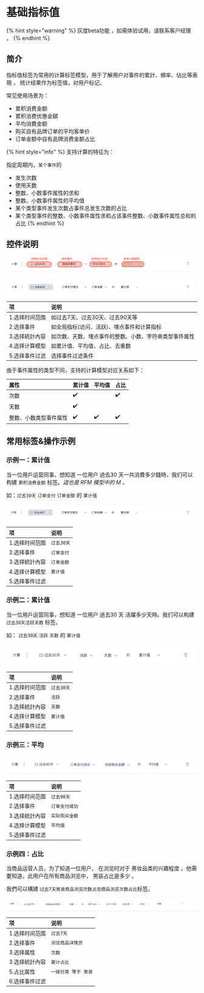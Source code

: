 # 基础指标值

{% hint style="warning" %}
灰度beta功能 ，如需体验试用，请联系客户经理 。
{% endhint %}

## 简介

指标值标签为常用的计算标签模型，用于了解用户对事件的累計、頻率、佔比等表現 ， 统计结果作为标签值，对用户标记。

常见使用场景为：

* 累积消费金额
* 累积消费优惠金額
* 平均消費金额
* 购买自有品牌订单的平均客单价
* 订单金额中自有品牌消费金额占比

{% hint style="info" %}
支持计算的特征为：

指定周期内，`某个事件`的

* 发生次数
* 使用天数
* 整数、小数事件属性的求和
* 整数、小数事件属性的平均值
* 某个类型事件发生次数占事件总发生次数的占比
* 某个类型事件的整数、小数事件属性求和占该事件整数、小数事件属性总和的占比
{% endhint %}





## 控件说明

![](../../../../.gitbook/assets/ying-mu-jie-tu-20200812-xia-wu-6.12.02.png)

![](../../../../.gitbook/assets/ying-mu-jie-tu-20200812-xia-wu-6.11.36.png)



| 项 | 说明 |
| :--- | :--- |
| 1.选择时间范围 | 如过去7天、过去30天、过去90天等 |
| 2.选择事件 | 如全局指标\(访问、活跃\)、埋点事件和计算指标 |
| 3.选择統計內容 | 如次数、天数、埋点事件的整数、小数、字符串类型事件属性 |
| 4.选择计算模型 | 如累计值、平均值、占比、去重数 |
| 5.选择事件过滤 | 选择事件过滤条件 |



由于事件属性的类型不同，支持的计算模型对应关系如下：

| 属性 | 累计值 | 平均值 | 占比 |
| :--- | :--- | :--- | :--- |
| 次数 | ✔️ |  | ✔️ |
| 天数 | ✔️ |  |  |
| 整数、小数类型事件属性 | ✔️ | ✔️ | ✔️ |



## 常用标签&操作示例

### 示例一：累计值

当一位用戶运营同事，想知道 一位用户 過去30 天一共消費多少錢時，我们可以构建 `累积消费金额` 标签。_這也是 RFM 模型中的 M  。_

如：`过去30天`  `订单支付`  `订单金额`    的  `累计值`

![](../../../../.gitbook/assets/ying-mu-jie-tu-20200812-xia-wu-6.54.43.png)

| 项 | 说明 |
| :--- | :--- |
| 1.选择时间范围 | `过去30天` |
| 2.选择事件 | `订单支付` |
| 3.选择統計內容 | `订单金额` |
| 4.选择计算模型 | `累计值` |
| 5.选择事件过滤 |  |

### 

### 示例二：累计值

当一位用戶运营同事，想知道 一位用户 過去30 天 活躍多少天時。我们可以构建  `过去30天活跃天数` 标签。

如： `过去30天`  `活跃`  `天数` 的 `累计值`

![](../../../../.gitbook/assets/ying-mu-jie-tu-20200812-xia-wu-6.29.52.png)

| 项 | 说明 |
| :--- | :--- |
| 1.选择时间范围 | `过去30天` |
| 2.选择事件 | `活跃` |
| 3.选择統計內容 | `天数` |
| 4.选择计算模型 | `累计值` |
| 5.选择事件过滤 |  |

### 

### 示例三：平均

![](../../../../.gitbook/assets/ying-mu-jie-tu-20200812-xia-wu-6.44.57.png)

| 项 | 说明 |
| :--- | :--- |
| 1.选择时间范围 | `过去90天` |
| 2.选择事件 | `订单支付成功` |
| 3.选择統計內容 | `实际购买金额` |
| 4.选择计算模型 | `平均值` |
| 5.选择事件过滤 |  |

### 

### 示例四：占比

当商品运营人员，为了知道一位用户， 在浏览时对于 男妆品类的兴趣程度 。他需要知道，此用户在所有商品浏览中， 男装占比是多少 。

我們可以構建 `过去7天男装商品浏览次数占总商品浏览次数占比`标签。

![](../../../../.gitbook/assets/ying-mu-jie-tu-20200812-xia-wu-6.47.29.png)

| 项 | 说明 |
| :--- | :--- |
| 1.选择时间范围 | `过去7天` |
| 2.选择事件 | `浏览商品详情页` |
| 3.选择属性 | `次数` |
| 3.选择統計內容 | `累计占比` |
| 5.占比属性 | `一级分类 等于 男装` |
| 6.选择事件过滤 |  |





